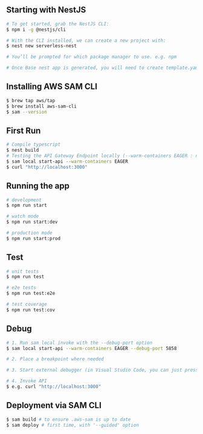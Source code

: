 ## Starting with NestJS

```bash
# To get started, grab the NestJS CLI:
$ npm i -g @nestjs/cli

# With the CLI installed, we can create a new project with:
$ nest new serverless-nest

# You’ll be prompted for which package manager to use. e.g. npm

# Once Base nest app is generated, you will need to create template.yaml and Makefile(for Custom build) for SAM CLI
```

## Installing AWS SAM CLI

```bash
$ brew tap aws/tap
$ brew install aws-sam-cli
$ sam --version
```

## First Run

```bash
# Compile typescript
$ nest build
# Testing the API Gateway Endpoint locally (--warm-containers EAGER : not build local lambda docker image if no changes in code)
$ sam local start-api --warm-containers EAGER
$ curl "http://localhost:3000"
```

## Running the app

```bash
# development
$ npm run start

# watch mode
$ npm run start:dev

# production mode
$ npm run start:prod
```

## Test

```bash
# unit tests
$ npm run test

# e2e tests
$ npm run test:e2e

# test coverage
$ npm run test:cov
```

## Debug

```bash
# 1. Run sam local invoke with the --debug-port option
$ sam local start-api --warm-containers EAGER --debug-port 5858

# 2. Place a breakpoint where needed

# 3. Start external debugger (in Visual Studio Code, you can just press F5). Check .vscode/launch.json

# 4. Invoke API
$ e.g. curl "http://localhost:3000"
```

## Deployment via SAM CLI
```bash
$ sam build # to ensure .aws-sam is up to date
$ sam deploy # first time, with '--guided' option
```
